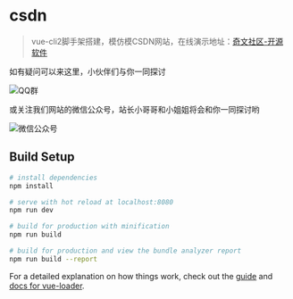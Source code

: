 # csdn

> vue-cli2脚手架搭建，模仿模CSDN网站，在线演示地址：[奇文社区-开源软件](https://www.qiwenshare.com/opensource)

如有疑问可以来这里，小伙伴们与你一同探讨

![QQ群](https://images.gitee.com/uploads/images/2020/0405/004650_bc4aec45_1837873.png "屏幕截图.png")

或关注我们网站的微信公众号，站长小哥哥和小姐姐将会和你一同探讨哟

![微信公众号](https://images.gitee.com/uploads/images/2020/0405/004756_d215f3af_1837873.png "屏幕截图.png")

## Build Setup

``` bash
# install dependencies
npm install

# serve with hot reload at localhost:8080
npm run dev

# build for production with minification
npm run build

# build for production and view the bundle analyzer report
npm run build --report
```

For a detailed explanation on how things work, check out the [guide](http://vuejs-templates.github.io/webpack/) and [docs for vue-loader](http://vuejs.github.io/vue-loader).

